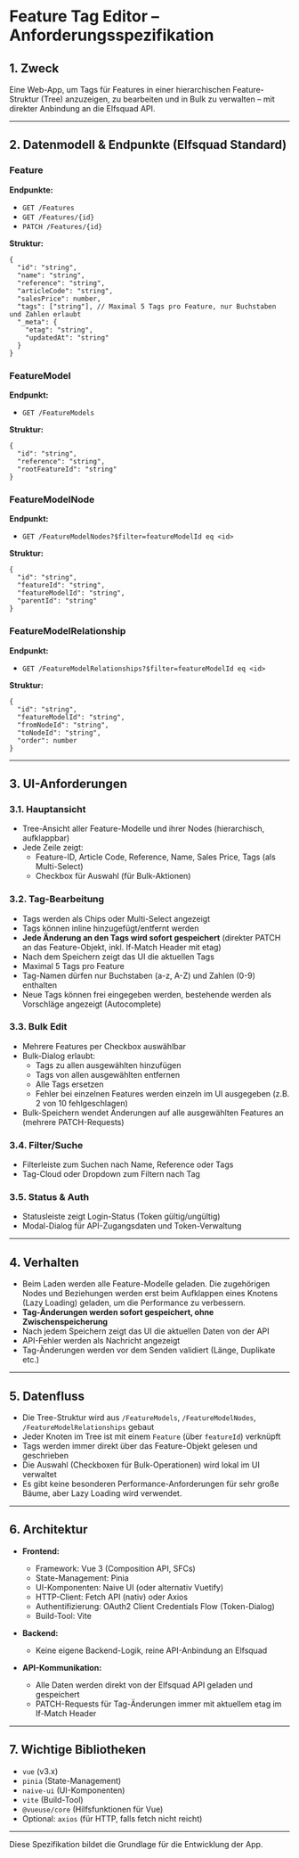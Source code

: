 # Feature Tag Editor – Anforderungsspezifikation

## 1. Zweck

Eine Web-App, um Tags für Features in einer hierarchischen Feature-Struktur (Tree) anzuzeigen, zu bearbeiten und in Bulk zu verwalten – mit direkter Anbindung an die Elfsquad API.

---

## 2. Datenmodell & Endpunkte (Elfsquad Standard)

### Feature  
**Endpunkte:**  
- `GET /Features`  
- `GET /Features/{id}`  
- `PATCH /Features/{id}`

**Struktur:**  
```
{
  "id": "string",
  "name": "string",
  "reference": "string",
  "articleCode": "string",
  "salesPrice": number,
  "tags": ["string"], // Maximal 5 Tags pro Feature, nur Buchstaben und Zahlen erlaubt
  "_meta": {
    "etag": "string",
    "updatedAt": "string"
  }
}
```

### FeatureModel  
**Endpunkt:**  
- `GET /FeatureModels`

**Struktur:**  
```
{
  "id": "string",
  "reference": "string",
  "rootFeatureId": "string"
}
```

### FeatureModelNode  
**Endpunkt:**  
- `GET /FeatureModelNodes?$filter=featureModelId eq <id>`

**Struktur:**  
```
{
  "id": "string",
  "featureId": "string",
  "featureModelId": "string",
  "parentId": "string"
}
```

### FeatureModelRelationship  
**Endpunkt:**  
- `GET /FeatureModelRelationships?$filter=featureModelId eq <id>`

**Struktur:**  
```
{
  "id": "string",
  "featureModelId": "string",
  "fromNodeId": "string",
  "toNodeId": "string",
  "order": number
}
```

---

## 3. UI-Anforderungen

### 3.1. Hauptansicht
- Tree-Ansicht aller Feature-Modelle und ihrer Nodes (hierarchisch, aufklappbar)
- Jede Zeile zeigt:
  - Feature-ID, Article Code, Reference, Name, Sales Price, Tags (als Multi-Select)
  - Checkbox für Auswahl (für Bulk-Aktionen)

### 3.2. Tag-Bearbeitung
- Tags werden als Chips oder Multi-Select angezeigt
- Tags können inline hinzugefügt/entfernt werden
- **Jede Änderung an den Tags wird sofort gespeichert** (direkter PATCH an das Feature-Objekt, inkl. If-Match Header mit etag)
- Nach dem Speichern zeigt das UI die aktuellen Tags
- Maximal 5 Tags pro Feature
- Tag-Namen dürfen nur Buchstaben (a-z, A-Z) und Zahlen (0-9) enthalten
- Neue Tags können frei eingegeben werden, bestehende werden als Vorschläge angezeigt (Autocomplete)

### 3.3. Bulk Edit
- Mehrere Features per Checkbox auswählbar
- Bulk-Dialog erlaubt:
  - Tags zu allen ausgewählten hinzufügen
  - Tags von allen ausgewählten entfernen
  - Alle Tags ersetzen
  - Fehler bei einzelnen Features werden einzeln im UI ausgegeben (z.B. 2 von 10 fehlgeschlagen)
- Bulk-Speichern wendet Änderungen auf alle ausgewählten Features an (mehrere PATCH-Requests)

### 3.4. Filter/Suche
- Filterleiste zum Suchen nach Name, Reference oder Tags
- Tag-Cloud oder Dropdown zum Filtern nach Tag

### 3.5. Status & Auth
- Statusleiste zeigt Login-Status (Token gültig/ungültig)
- Modal-Dialog für API-Zugangsdaten und Token-Verwaltung

---

## 4. Verhalten

- Beim Laden werden alle Feature-Modelle geladen. Die zugehörigen Nodes und Beziehungen werden erst beim Aufklappen eines Knotens (Lazy Loading) geladen, um die Performance zu verbessern.
- **Tag-Änderungen werden sofort gespeichert, ohne Zwischenspeicherung**
- Nach jedem Speichern zeigt das UI die aktuellen Daten von der API
- API-Fehler werden als Nachricht angezeigt
- Tag-Änderungen werden vor dem Senden validiert (Länge, Duplikate etc.)

---

## 5. Datenfluss

- Die Tree-Struktur wird aus `/FeatureModels`, `/FeatureModelNodes`, `/FeatureModelRelationships` gebaut
- Jeder Knoten im Tree ist mit einem `Feature` (über `featureId`) verknüpft
- Tags werden immer direkt über das Feature-Objekt gelesen und geschrieben
- Die Auswahl (Checkboxen für Bulk-Operationen) wird lokal im UI verwaltet
- Es gibt keine besonderen Performance-Anforderungen für sehr große Bäume, aber Lazy Loading wird verwendet.

---

## 6. Architektur

- **Frontend:**  
  - Framework: Vue 3 (Composition API, SFCs)
  - State-Management: Pinia
  - UI-Komponenten: Naive UI (oder alternativ Vuetify)
  - HTTP-Client: Fetch API (nativ) oder Axios
  - Authentifizierung: OAuth2 Client Credentials Flow (Token-Dialog)
  - Build-Tool: Vite

- **Backend:**  
  - Keine eigene Backend-Logik, reine API-Anbindung an Elfsquad

- **API-Kommunikation:**  
  - Alle Daten werden direkt von der Elfsquad API geladen und gespeichert
  - PATCH-Requests für Tag-Änderungen immer mit aktuellem etag im If-Match Header

---

## 7. Wichtige Bibliotheken

- `vue` (v3.x)
- `pinia` (State-Management)
- `naive-ui` (UI-Komponenten)
- `vite` (Build-Tool)
- `@vueuse/core` (Hilfsfunktionen für Vue)
- Optional: `axios` (für HTTP, falls fetch nicht reicht)

---

Diese Spezifikation bildet die Grundlage für die Entwicklung der App.

